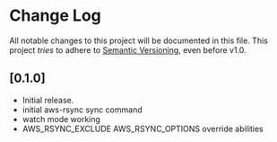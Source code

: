 # Change Log

All notable changes to this project will be documented in this file.
This project *tries* to adhere to [Semantic Versioning](http://semver.org/), even before v1.0.

## [0.1.0]
- Initial release.
- initial aws-rsync sync command
- watch mode working
- AWS_RSYNC_EXCLUDE AWS_RSYNC_OPTIONS override abilities
